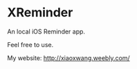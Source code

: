 # XReminder

An local iOS Reminder app.

Feel free to use.

My website: http://xiaoxwang.weebly.com/
